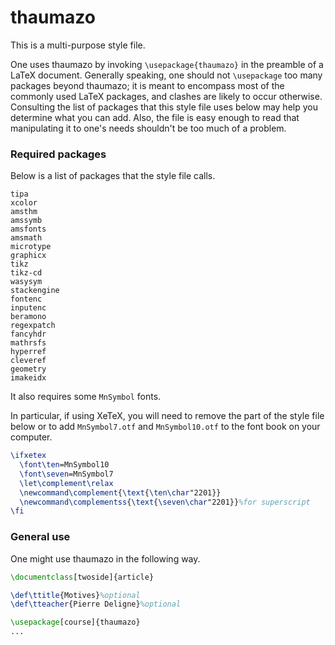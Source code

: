 # thaumazo

This is a multi-purpose style file.

One uses thaumazo by invoking `\usepackage{thaumazo}` in the preamble of a LaTeX document.
Generally speaking, one should not `\usepackage` too many packages beyond thaumazo; it is meant to encompass most of the commonly used LaTeX packages, and clashes are likely to occur otherwise.
Consulting the list of packages that this style file uses below may help you determine what you can add.
Also, the file is easy enough to read that manipulating it to one's needs shouldn't be too much of a problem.

### Required packages

Below is a list of packages that the style file calls.
```
tipa
xcolor
amsthm
amssymb
amsfonts
amsmath
microtype
graphicx
tikz
tikz-cd
wasysym
stackengine
fontenc
inputenc
beramono
regexpatch
fancyhdr
mathrsfs
hyperref
cleveref
geometry
imakeidx
```
It also requires some `MnSymbol` fonts.

In particular, if using XeTeX, you will need to remove the part of the style file below or to add `MnSymbol7.otf` and `MnSymbol10.otf` to the font book on your computer.
```latex
\ifxetex
  \font\ten=MnSymbol10
  \font\seven=MnSymbol7
  \let\complement\relax
  \newcommand\complement{\text{\ten\char"2201}}
  \newcommand\complementss{\text{\seven\char"2201}}%for superscript
\fi
```

### General use

One might use thaumazo in the following way.
```latex
\documentclass[twoside]{article}

\def\ttitle{Motives}%optional
\def\tteacher{Pierre Deligne}%optional

\usepackage[course]{thaumazo}
...
```

[comment]: <> (### Behaviour of `\maketitle`)
[comment]: <> (### Options)
[comment]: <> (θαυμάζω)
